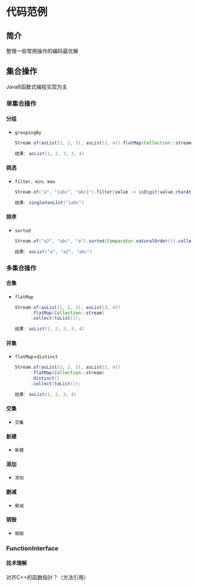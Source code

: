 # 代码范例

## 简介

整理一些常用操作的编码最优解

## 集合操作 

Java8函数式编程实现为主

### 单集合操作

#### 分组

- `groupingBy`
  ``` Java
  Stream.of(asList(1, 2, 3), asList(3, 4)).flatMap(Collection::stream).collect(toList())

  结果: asList(1, 2, 3, 3, 4)
  ```

#### 挑选

- `filter、min、max`
  ``` Java
  Stream.of("a", "1abc", "abc1").filter(value -> isDigit(value.charAt(0))).collect(toList())

  结果: singletonList("1abc")
  ```

#### 排序

- `sorted` 
  ``` Java
  Stream.of("a2", "abc", "a").sorted(Comparator.naturalOrder()).collect(toList())

  结果: asList("a", "a2", "abc")
  ```

### 多集合操作

#### 合集

- `flatMap`
  ``` Java
  Stream.of(asList(1, 2, 3), asList(3, 4))
        .flatMap(Collection::stream)
        .collect(toList());
  
  结果: asList(1, 2, 3, 3, 4)
  ```
#### 并集

- `flatMap`+`distinct`
  ``` Java
  Stream.of(asList(1, 2, 3), asList(3, 4))
        .flatMap(Collection::stream)
        .distinct()
        .collect(toList());
  
  结果: asList(1, 2, 3, 4)
  ```
#### 交集

- `交集` 

#### 新建

- `新建` 

#### 添加

- `添加`

#### 删减

- `删减`

#### 销毁

- `销毁`


### FunctionInterface

#### 技术理解

对齐C++的函数指针？（方法引用）
